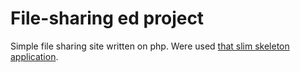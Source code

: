 # File-sharing ed project
Simple file sharing site written on php.
Were used [that slim skeleton application](https://github.com/maxsite/Slim-Skeleton).
